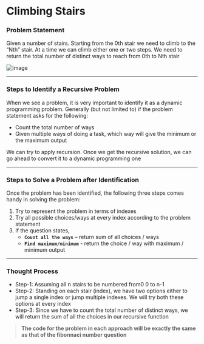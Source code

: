 # Climbing Stairs

### Problem Statement 

Given a number of stairs. Starting from the 0th stair we need to climb to the “Nth” stair. At a time we can climb either one or two steps. We need to return the total number of distinct ways to reach from 0th to Nth stair

![image](https://user-images.githubusercontent.com/67231450/149128016-6dbfbd65-aae1-45d2-87a1-91642d52f9dd.png)

---

### Steps to Identify a Recursive Problem

When we see a problem, it is very important to identify it as a dynamic programming problem. Generally (but not limited to) if the problem statement asks for the following:

- Count the total number of ways
- Given multiple ways of doing a task, which way will give the minimum or the maximum output

We can try to apply recursion. Once we get the recursive solution, we can go ahead to convert it to a dynamic programming one

---

### Steps to Solve a Problem after Identification

Once the problem has been identified, the following three steps comes handy in solving the problem:

1. Try to represent the problem in terms of indexes
2. Try all possible choices/ways at every index according to the problem statement
3. If the question states,
    - **`Count all the ways`** – return sum of all choices / ways
    - **`Find maximum/minimum`** - return the choice / way with maximum / minimum output

--- 

### Thought Process

- Step-1: Assuming all n stairs to be numbered from0 0 to n-1
- Step-2: Standing on each stair (index), we have two options either to jump a single index or jump multiple indexes. We will try both these options at every index
- Step-3: Since we have to count the total number of distinct ways, we will return the sum of all the choices in our recursive function

> **The code for the problem in each approach will be exactly the same as that of the fibonnaci number question**